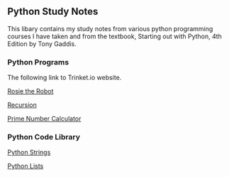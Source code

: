 ## Python Study Notes
This libary contains my study notes from various python programming courses I have taken and from the textbook, Starting out with Python, 4th Edition by Tony Gaddis.

### Python Programs
The following link to Trinket.io website.

<a href="https://trinket.io/python/4bf9efdc84?showInstructions=true" target="_blank">Rosie the Robot</a>

<a href="https://trinket.io/python/d01dbd07e2?showInstructions=true" target="_blank">Recursion</a>

<a href="https://trinket.io/python/d1f4735339?showInstructions=true" target="_blank">Prime Number Calculator</a>

### Python Code Library
<a href="python-strings">Python Strings</a>

<a href="python-strings">Python Lists</a>
